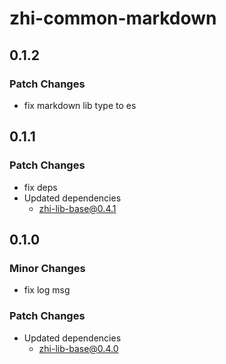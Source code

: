 # zhi-common-markdown

## 0.1.2

### Patch Changes

- fix markdown lib type to es

## 0.1.1

### Patch Changes

- fix deps
- Updated dependencies
  - zhi-lib-base@0.4.1

## 0.1.0

### Minor Changes

- fix log msg

### Patch Changes

- Updated dependencies
  - zhi-lib-base@0.4.0
